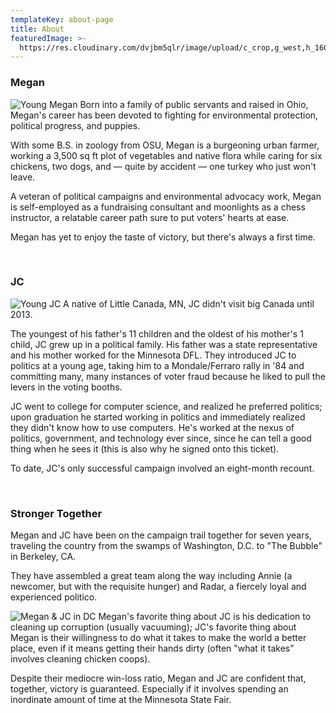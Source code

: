 ```yaml
---
templateKey: about-page
title: About
featuredImage: >-
  https://res.cloudinary.com/dvjbm5qlr/image/upload/c_crop,g_west,h_1600,w_3200/v1581400505/DSC_0032_mod_rpxaw3.jpg
---
```

### Megan

![Young Megan](https://res.cloudinary.com/dvjbm5qlr/image/upload/c_crop,g_custom,h_1300,w_1300/v1581202773/about/11709959_10206936781725599_3523722717878405974_o_i9zlwj.jpg) Born into a family of public servants and raised in Ohio, Megan's career has been devoted to fighting for environmental protection, political progress, and puppies.

With some B.S. in zoology from OSU, Megan is a burgeoning urban farmer, working a 3,500 sq ft plot of vegetables and native flora while caring for  six chickens, two dogs, and — quite by accident — one turkey who just won't leave. 

A veteran of political campaigns and environmental advocacy work, Megan is self-employed as a fundraising consultant and moonlights as a chess instructor, a relatable career path sure to put voters' hearts at ease.

Megan has yet to enjoy the taste of victory, but there's always a first time.

<br />


### JC

![Young JC](https://res.cloudinary.com/dvjbm5qlr/image/upload/v1581202773/about/Drum_Flag_JC_qheqv1.jpg) A native of Little Canada, MN, JC didn't visit big Canada until 2013.

The youngest of his father's 11 children and the oldest of his mother's 1 child, JC grew up in a political family. His father was a state representative and his mother worked for the Minnesota DFL. They introduced JC to politics at a young age, taking him to a Mondale/Ferraro rally in '84 and committing many, many instances of voter fraud because he liked to pull the levers in the voting booths.

JC went to college for computer science, and realized he preferred politics; upon graduation he started working in politics and immediately realized they didn't know how to use computers. He's worked at the nexus of politics, government, and technology ever since, since he can tell a good thing when he sees it (this is also why he signed onto this ticket).

To date, JC's only successful campaign involved an eight-month recount.

<br />

### Stronger Together

Megan and JC have been on the campaign trail together for seven years, traveling the country from the swamps of Washington, D.C. to "The Bubble" in Berkeley, CA.

They have assembled a great team along the way including Annie (a newcomer, but with the requisite hunger) and Radar, a fiercely loyal and experienced politico.

![Megan & JC in DC](https://res.cloudinary.com/dvjbm5qlr/image/upload/c_scale,w_2000/v1581490422/about/IMG_20140605_232212_wpw9h4.jpg)
Megan's favorite thing about JC is his dedication to cleaning up corruption (usually vacuuming); JC's favorite thing about Megan is their willingness to do what it takes to make the world a better place, even if it means getting their hands dirty (often "what it takes" involves cleaning chicken coops).

Despite their mediocre win-loss ratio, Megan and JC are confident that, together, victory is guaranteed. Especially if it involves spending an inordinate amount of time at the Minnesota State Fair.

